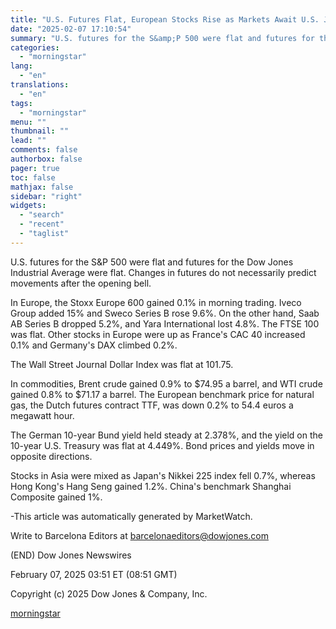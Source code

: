 ```yaml
---
title: "U.S. Futures Flat, European Stocks Rise as Markets Await U.S. Jobs Data"
date: "2025-02-07 17:10:54"
summary: "U.S. futures for the S&amp;P 500 were flat and futures for the Dow Jones Industrial Average were flat. Changes in futures do not necessarily predict movements after the opening bell. In Europe, the Stoxx Europe 600 gained 0.1% in morning trading. Iveco Group added 15% and Sweco Series B rose..."
categories:
  - "morningstar"
lang:
  - "en"
translations:
  - "en"
tags:
  - "morningstar"
menu: ""
thumbnail: ""
lead: ""
comments: false
authorbox: false
pager: true
toc: false
mathjax: false
sidebar: "right"
widgets:
  - "search"
  - "recent"
  - "taglist"
---
```


U.S. futures for the S&P 500 were flat and futures for the Dow Jones Industrial Average were flat. Changes in futures do not necessarily predict movements after the opening bell.

In Europe, the Stoxx Europe 600 gained 0.1% in morning trading. Iveco Group added 15% and Sweco Series B rose 9.6%. On the other hand, Saab AB Series B dropped 5.2%, and Yara International lost 4.8%. The FTSE 100 was flat. Other stocks in Europe were up as France's CAC 40 increased 0.1% and Germany's DAX climbed 0.2%.

The Wall Street Journal Dollar Index was flat at 101.75.

In commodities, Brent crude gained 0.9% to $74.95 a barrel, and WTI crude gained 0.8% to $71.17 a barrel. The European benchmark price for natural gas, the Dutch futures contract TTF, was down 0.2% to 54.4 euros a megawatt hour.

The German 10-year Bund yield held steady at 2.378%, and the yield on the 10-year U.S. Treasury was flat at 4.449%. Bond prices and yields move in opposite directions.

Stocks in Asia were mixed as Japan's Nikkei 225 index fell 0.7%, whereas Hong Kong's Hang Seng gained 1.2%. China's benchmark Shanghai Composite gained 1%.

-This article was automatically generated by MarketWatch.

Write to Barcelona Editors at barcelonaeditors@dowjones.com

(END) Dow Jones Newswires

February 07, 2025 03:51 ET (08:51 GMT)

Copyright (c) 2025 Dow Jones & Company, Inc.

[morningstar](https://www.morningstar.com/news/dow-jones/202502073444/us-futures-flat-european-stocks-rise-as-markets-await-us-jobs-data)
